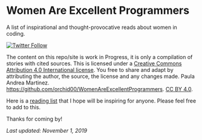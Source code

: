 # Women Are Excellent Programmers
A list of inspirational and thought-provocative reads about women in coding.

[![Twitter Follow](https://img.shields.io/twitter/follow/orchid00.svg?style=social)](https://twitter.com/orchid00)

The content on this repo/site is work in Progress, it is only a compilation of stories with cited sources. This is licensed under a [Creative Commons Attribution 4.0 International license](https://creativecommons.org/licenses/by/4.0/). You free to share and adapt by attributing the author, the source, the license and any changes made. Paula Andrea Martinez. https://github.com/orchid00/WomenAreExcellentProgrammers. [CC BY 4.0](https://creativecommons.org/licenses/by/4.0/).

Here is a [reading list](./Reading) that I hope will be inspiring for anyone. Please feel free to add to this.


Thanks for coming by!


_Last updated:  November 1, 2019_
